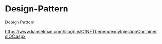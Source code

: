 # Design-Pattern
Design Pattern


https://www.hanselman.com/blog/ListOfNETDependencyInjectionContainersIOC.aspx
